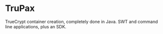 TruPax
======

TrueCrypt container creation, completely done in Java. SWT and command line applications, plus an SDK.
